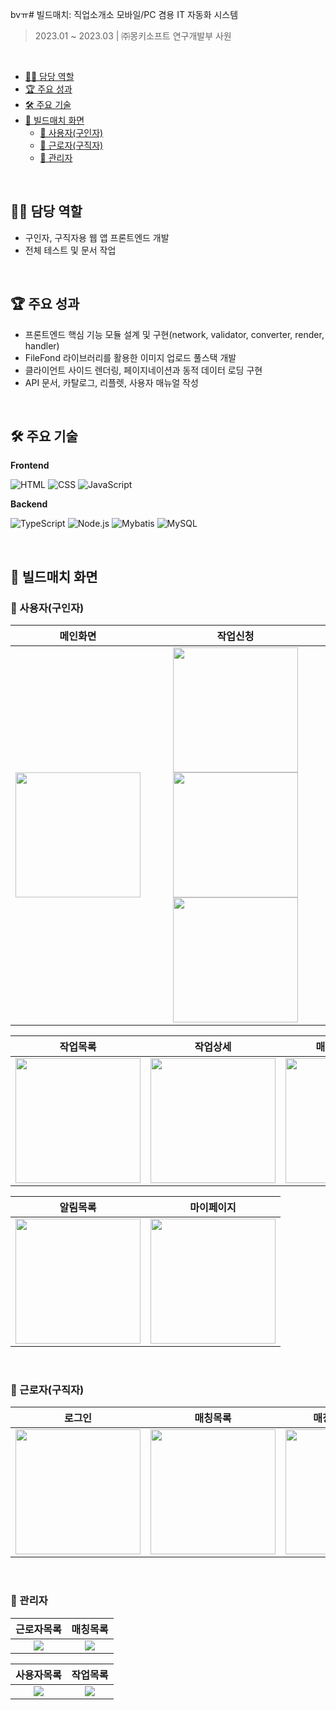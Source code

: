 bvㅠ# 빌드매치: 직업소개소 모바일/PC 겸용 IT 자동화 시스템
> 2023.01 ~ 2023.03 | ㈜몽키소프트 연구개발부 사원
</br>

- [🧑‍💻 담당 역할](#🧑‍💻-담당-역할)
- [🏆 주요 성과](#🏆-주요-성과)
- [🛠️ 주요 기술](#️🛠️-주요-기술)
- [🎵 빌드매치 화면](#🎵-빌드매치-화면)
  - [📍 사용자(구인자)](#📍-사용자(구인자))
  - [📍 근로자(구직자)](#📍-근로자(구직자))
  - [📍 관리자](#📍-관리자)

</br>

## 🧑‍💻 담당 역할
- 구인자, 구직자용 웹 앱 프론트엔드 개발
- 전체 테스트 및 문서 작업

</br>

## 🏆 주요 성과
-  프론트엔드 핵심 기능 모듈 설계 및 구현(network, validator, converter, render, 
handler)
- FileFond 라이브러리를 활용한 이미지 업로드 풀스택 개발
- 클라이언트 사이드 렌더링, 페이지네이션과 동적 데이터 로딩 구현
- API 문서, 카탈로그, 리플렛, 사용자 매뉴얼 작성

</br>

## 🛠️ 주요 기술
**Frontend**

![HTML](https://img.shields.io/badge/HTML5-E34F26?style=flat&logo=html5&logoColor=white)
![CSS](https://img.shields.io/badge/CSS3-1572B6?style=flat&logo=css3&logoColor=white)
![JavaScript](https://img.shields.io/badge/JavaScript-F7DF1E?style=flat&logo=javascript&logoColor=black)

**Backend**

![TypeScript](https://img.shields.io/badge/TypeScript-3178C6?style=flat&logo=TypeScript&logoColor=black)
![Node.js](https://img.shields.io/badge/Node.js-5FA04E?style=flat&logo=node.js&logoColor=white)
![Mybatis](https://img.shields.io/badge/Mybatis-59666C?style=flat)
![MySQL](https://img.shields.io/badge/MySQL-4479A1?style=flat&logo=mysql&logoColor=white)

</br>

## 🎵 빌드매치 화면
### 📍 사용자(구인자)
| 메인화면 | 작업신청 |
|:---:|:---:|
| <img src="readme_assets/사용자_스플래시.png" width="200"/> | <img src="readme_assets/사용자_작업신청1.png" width="200"/> <img src="readme_assets/사용자_작업신청2.png" width="200"/> <img src="readme_assets/사용자_작업신청2.png" width="200"/> |

| 작업목록 | 작업상세 | 매칭근로자목록 | 근로자상세 |
|:---:|:---:|:---:|:---:|
| <img src="readme_assets/사용자_작업목록.png" width="200"/> | <img src="readme_assets/사용자_작업상세.png" width="200"/> | <img src="readme_assets/사용자_매칭근로자목록.png" width="200"/> | <img src="readme_assets/사용자_근로자상세.png" width="200"/> |

| 알림목록 | 마이페이지 |
|:---:|:---:|
| <img src="readme_assets/사용자_알림목록.png" width="200"/> | <img src="readme_assets/사용자_마이페이지.png" width="200"/> |

</br>

### 📍 근로자(구직자)
| 로그인 | 매칭목록 | 매칭수락 및 거절 | 마이페이지 |
|:---:|:---:|:---:|:---:|
| <img src="readme_assets/근로자_로그인.png" width="200"/> | <img src="readme_assets/근로자_매칭목록.png" width="200"/> | <img src="readme_assets/근로자_매칭수락 및 거절.png" width="200"/> | <img src="readme_assets/근로자_마이페이지.png" width="200"/> |

</br>

### 📍 관리자
| 근로자목록 | 매칭목록 |
|:---:|:---:|
| <img src="readme_assets/관리자_근로자목록.png"/> | <img src="readme_assets/관리자_매칭목록.png"/> | 

| 사용자목록 | 작업목록 |
|:---:|:---:|
| <img src="readme_assets/관리자_사용자목록.png"/> | <img src="readme_assets/관리자_매칭목록.png"/> |